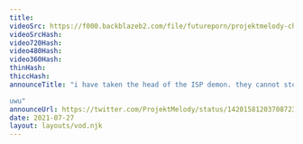 ```yaml
---
title: 
videoSrc: https://f000.backblazeb2.com/file/futureporn/projektmelody-chaturbate-2021-07-27.mp4
videoSrcHash: 
video720Hash: 
video480Hash: 
video360Hash: 
thinHash: 
thiccHash: 
announceTitle: "i have taken the head of the ISP demon. they cannot stop me now

uwu"
announceUrl: https://twitter.com/ProjektMelody/status/1420158120370872320
date: 2021-07-27
layout: layouts/vod.njk
---
```

